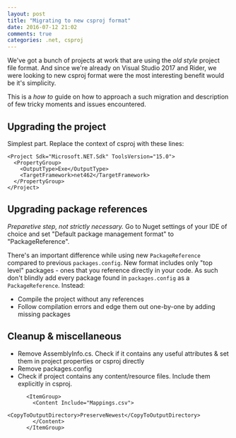 ```yaml
---
layout: post
title: "Migrating to new csproj format"
date: 2016-07-12 21:02
comments: true
categories: .net, csproj
---
```


We've got a bunch of projects at work that are using the _old style_ project file format. And since we're already on Visual Studio 2017 and Rider, we were looking to new csproj format were the most interesting benefit would be it's simplicity.

This is a *how to* guide on how to approach a such migration and description of few tricky moments and issues encountered.

## Upgrading the project

Simplest part. Replace the context of csproj with these lines:

```
<Project Sdk="Microsoft.NET.Sdk" ToolsVersion="15.0">
  <PropertyGroup>
    <OutputType>Exe</OutputType>
    <TargetFramework>net462</TargetFramework>
  </PropertyGroup>
</Project>
```

## Upgrading package references

_Preparetive step, not strictly necessary._ Go to Nuget settings of your IDE of choice and set "Default package management format" to "PackageReference".

There's an important difference while using new `PackageReference` compared to previous `packages.config`. New format includes only "top level" packages - ones that you reference directly in your code. As such don't blindly add every package found in `packages.config` as a `PackageReference`. Instead:

 - Compile the project without any references
 - Follow compilation errors and edge them out one-by-one by adding missing packages

## Cleanup & miscellaneous
 
 - Remove AssemblyInfo.cs. Check if it contains any useful attributes & set them in project properties or csproj directly
 - Remove packages.config
 - Check if project contains any content/resource files. Include them explicitly in csproj.
```
	  <ItemGroup>
	    <Content Include="Mappings.csv">
	      <CopyToOutputDirectory>PreserveNewest</CopyToOutputDirectory>
	    </Content>
	  </ItemGroup>
```

